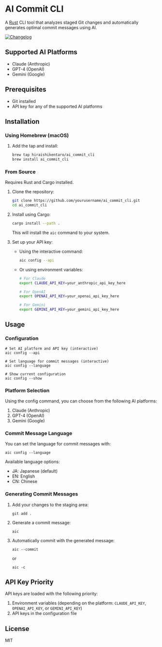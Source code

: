 # AI Commit CLI

A [Rust](https://www.rust-lang.org/) CLI tool that analyzes staged Git changes and automatically generates optimal commit messages using AI.

[![Changelog](https://img.shields.io/badge/changelog-v0.0.2-green.svg)](https://github.com/hiraishikentaro/ai_commit_cli/blob/master/CHANGELOG.md)

## Supported AI Platforms

- Claude (Anthropic)
- GPT-4 (OpenAI)
- Gemini (Google)

## Prerequisites

- Git installed
- API key for any of the supported AI platforms

## Installation

### Using Homebrew (macOS)

1. Add the tap and install:

   ```bash
   brew tap hiraishikentaro/ai_commit_cli
   brew install ai_commit_cli
   ```

### From Source

Requires Rust and Cargo installed.

1. Clone the repository:

   ```bash
   git clone https://github.com/yourusername/ai_commit_cli.git
   cd ai_commit_cli
   ```

2. Install using Cargo:

   ```bash
   cargo install --path .
   ```

   This will install the `aic` command to your system.

3. Set up your API key:

   - Using the interactive command:

     ```bash
     aic config --api
     ```

   - Or using environment variables:

     ```bash
     # For Claude
     export CLAUDE_API_KEY=your_anthropic_api_key_here

     # For OpenAI
     export OPENAI_API_KEY=your_openai_api_key_here

     # For Gemini
     export GEMINI_API_KEY=your_gemini_api_key_here
     ```

## Usage

### Configuration

```
# Set AI platform and API key (interactive)
aic config --api

# Set language for commit messages (interactive)
aic config --language

# Show current configuration
aic config --show
```

### Platform Selection

Using the config command, you can choose from the following AI platforms:

1. Claude (Anthropic)
2. GPT-4 (OpenAI)
3. Gemini (Google)

### Commit Message Language

You can set the language for commit messages with:

```
aic config --language
```

Available language options:

- JA: Japanese (default)
- EN: English
- CN: Chinese

### Generating Commit Messages

1. Add your changes to the staging area:

   ```
   git add .
   ```

2. Generate a commit message:

   ```
   aic
   ```

3. Automatically commit with the generated message:
   ```
   aic --commit
   ```
   or
   ```
   aic -c
   ```

## API Key Priority

API keys are loaded with the following priority:

1. Environment variables (depending on the platform: `CLAUDE_API_KEY`, `OPENAI_API_KEY`, or `GEMINI_API_KEY`)
2. API keys in the configuration file

## License

MIT
